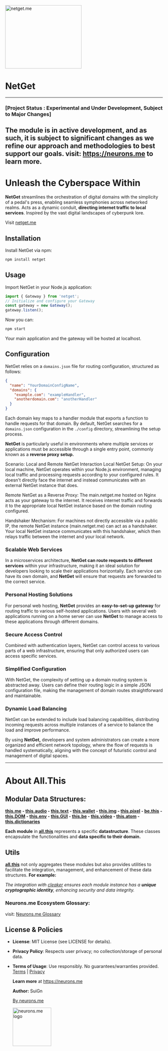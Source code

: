 <img src="https://suign.github.io/assets/imgs/netget.png" alt="netget.me" width="244" height="203">

# NetGet

-----------
### [Project Status : Experimental and Under Development, Subject to Major Changes]
The module is in active development, and as such, it is subject to significant changes as we refine our approach and methodologies to best support our goals.
visit: https://neurons.me to learn more.
----------

# Unleash the Cyberspace Within
**NetGet** streamlines the orchestration of digital domains with the simplicity of a pedal's press, enabling seamless symphonies across networked realms. Acts as a dynamic conduit, **directing internet traffic to local services**. Inspired by the vast digital landscapes of cyberpunk lore.

Visit [netget.me](https://netget.me)

## Installation
Install NetGet via npm:

```bash
npm install netget
```

## Usage
Import NetGet in your Node.js application:

```js
import { Gateway } from 'netget';
// Initialize and configure your Gateway
const gateway = new Gateway();
gateway.listen();
```

Now you can:

```bash
npm start
```

Your main application and the gateway will be hosted at localhost.

## Configuration
NetGet relies on a `domains.json` file for routing configuration, structured as follows:

```json
{
  "name": "YourDomainConfigName",
  "domains": {
    "example.com": "exampleHandler",
    "anotherdomain.com": "anotherHandler"
  }
}
```

Each domain key maps to a handler module that exports a function to handle requests for that domain.
By default, NetGet searches for a `domains.json` configuration in the `./config` directory, streamlining the setup process.

**NetGet** is particularly useful in environments where multiple services or applications must be accessible through a single entry point, commonly known as a **reverse proxy setup.**

Scenario: Local and Remote NetGet Interaction
Local NetGet Setup: On your local machine, NetGet operates within your Node.js environment, managing local traffic and processing requests according to your configured rules. It doesn't directly face the internet and instead communicates with an external NetGet instance that does.

Remote NetGet as a Reverse Proxy: The main.netget.me hosted on Nginx acts as your gateway to the internet. It receives internet traffic and forwards it to the appropriate local NetGet instance based on the domain routing configured.

Handshaker Mechanism: For machines not directly accessible via a public IP, the remote NetGet instance (main.netget.me) can act as a handshaker. Your local NetGet instance communicates with this handshaker, which then relays traffic between the internet and your local network.


### Scalable Web Services
In a microservices architecture, **NetGet can route requests to different services** within your infrastructure, making it an ideal solution for developers looking to scale their applications horizontally. Each service can have its own domain, and **NetGet** will ensure that requests are forwarded to the correct service.

### Personal Hosting Solutions
For personal web hosting, **NetGet** provides an **easy-to-set-up gateway** for routing traffic to various self-hosted applications. Users with several web applications running on a home server can use **NetGet** to manage access to these applications through different domains.

### Secure Access Control
Combined with authentication layers, NetGet can control access to various parts of a web infrastructure, ensuring that only authorized users can access specific services.

### Simplified Configuration
With NetGet, the complexity of setting up a domain routing system is abstracted away. Users can define their routing logic in a simple JSON configuration file, making the management of domain routes straightforward and maintainable.

### Dynamic Load Balancing
NetGet can be extended to include load balancing capabilities, distributing incoming requests across multiple instances of a service to balance the load and improve performance.

By using **NetGet,** developers and system administrators can create a more organized and efficient network topology, where the flow of requests is handled systematically, aligning with the concept of futuristic control and management of digital spaces.

----------

# About All.This

## Modular Data Structures:

**[this.me](https://suign.github.io/this.me)  - [this.audio](https://suign.github.io/this.audio) - [this.text](https://suign.github.io/this.text) - [this.wallet](https://suign.github.io/this.wallet) - [this.img](https://suign.github.io/this.img) - [this.pixel](https://suign.github.io/Pixels) - [be.this](https://suign.github.io/be.this) - [this.DOM](https://suign.github.io/this.DOM) - [this.env](https://suign.github.io/this.env/) - [this.GUI](https://suign.github.io/this.GUI) - [this.be](https://suign.github.io/this.be) - [this.video](https://suign.github.io/this.video) - [this.atom](https://suign.github.io/this.atom) - [this.dictionaries](https://suign.github.io/this.dictionaries/)**

**Each module** in **[all.this](https://neurons.me/all-this)** represents a specific **datastructure**. These classes encapsulate the functionalities and **data specific to their domain.**

## **Utils**

**[all.this](https://neurons.me/all-this)** not only aggregates these modules but also provides utilities to facilitate the integration, management, and enhancement of these data structures. **For example:**

*The integration with [cleaker](https://suign.github.io/cleaker/) ensures each module instance has a **unique cryptographic identity**, enhancing security and data integrity.*

### Neurons.me Ecosystem Glossary:

visit: [Neurons.me Glossary](https://suign.github.io/neurons.me/Glossary) 

## License & Policies

- **License**: MIT License (see LICENSE for details).

- **Privacy Policy**: Respects user privacy; no collection/storage of personal data.

- **Terms of Usage**: Use responsibly. No guarantees/warranties provided. [Terms](https://www.neurons.me/terms-of-use) | [Privacy](https://www.neurons.me/privacy-policy)

  **Learn more** at https://neurons.me

  **Author:** SuiGn

  [By neurons.me](https://neurons.me)

  <img src="https://suign.github.io/neurons.me/neurons_logo.png" alt="neurons.me logo" width="123" height="123" style="width123px; height:123px;">

